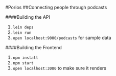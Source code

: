 #Porios
##Connecting people through podcasts

####Building the API
1. `lein deps`
2. `lein run`
3. `open localhost:9000/podcasts` for sample data

####Building the Frontend
1. `npm install`
2. `npm start`
3. `open localhost:3000` to make sure it renders
